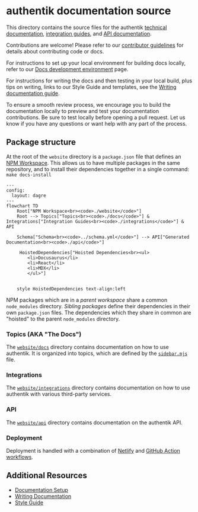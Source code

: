 # authentik documentation source

This directory contains the source files for the authentik [technical documentation](https://docs.goauthentik.io/docs?utm_source=github), [integration guides](https://integrations.goauthentik.io?utm_source=github), and [API documentation](https://api.goauthentik.io?utm_source=github).

Contributions are welcome! Please refer to our [contributor guidelines](https://docs.goauthentik.io/developer-docs?utm_source=github) for details about contributing code or docs.

For instructions to set up your local environment for building docs locally, refer to our [Docs development environment](https://docs.goauthentik.io/developer-docs/setup/website-dev-environment?utm_source=github) page.

For instructions for writing the docs and then testing in your local build, plus tips on writing, links to our Style Guide and templates, see the [Writing documentation guide](https://docs.goauthentik.io/developer-docs/docs/writing-documentation?utm_source=github).

To ensure a smooth review process, we encourage you to build the documentation locally to preview and test your documentation contributions. Be sure to test locally before opening a pull request. Let us know if you have any questions or want help with any part of the process.

## Package structure

At the root of the `website` directory is a `package.json` file that defines an [NPM Workspace](https://docs.npmjs.com/cli/v11/using-npm/workspaces). This allows us to have multiple packages in the same repository, and to install their dependencies together in a single command: `make docs-install`

```mermaid
---
config:
  layout: dagre
---
flowchart TD
    Root["NPM Workspace<br><code>./website</code>"]
    Root --> Topics["Topics<br><code>./docs</code>"] & Integrations["Integration Guides<br><code>./integrations</code>"] & API

    Schema["Schema<br><code>../schema.yml</code>"] --> API["Generated Documentation<br><code>./api</code>"]

     HoistedDependencies["Hoisted Dependencies<br><ul>
        <li>Docusaurus</li>
        <li>React</li>
        <li>MDX</li>
        </ul>"]


    style HoistedDependencies text-align:left
```

NPM packages which are in a _parent workspace_ share a common `node_modules` directory. _Sibling packages_ define their dependencies in their own `package.json` files. The dependencies which they share in common are "hoisted" to the parent `node_modules` directory.

### Topics (AKA "The Docs")

The [`website/docs`](./docs/) directory contains documentation on how to use authentik. It is organized into topics, which are defined by the [`sidebar.mjs`](./docs/sidebar.mjs) file.

### Integrations

The [`website/integrations`](./integrations/) directory contains documentation on how to use authentik with various third-party services.

### API

The [`website/api`](./api/) directory contains documentation on the authentik API.

### Deployment

Deployment is handled with a combination of [Netlify](https://www.netlify.com/) and [GitHub Action workflows](../.github/workflows/).

## Additional Resources

- [Documentation Setup](https://docs.goauthentik.io/developer-docs/setup/website-dev-environment?utm_source=github)
- [Writing Documentation](https://docs.goauthentik.io/developer-docs/docs/writing-documentation?utm_source=github)
- [Style Guide](https://docs.goauthentik.io/developer-docs/docs/style-guide?utm_source=github)
